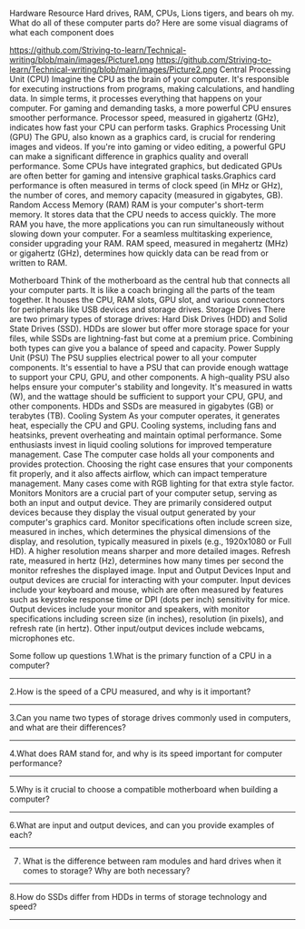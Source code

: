 Hardware Resource
Hard drives, RAM, CPUs, Lions tigers, and bears oh my. 
What do all of these computer parts do?
Here are some visual  diagrams of what each component does

https://github.com/Striving-to-learn/Technical-writing/blob/main/images/Picture1.png
https://github.com/Striving-to-learn/Technical-writing/blob/main/images/Picture2.png
Central Processing Unit (CPU)
Imagine the CPU as the brain of your computer. It's responsible for executing instructions from programs, making calculations, and handling data. In simple terms, it processes everything that happens on your computer. For gaming and demanding tasks, a more powerful CPU ensures smoother performance. Processor speed, measured in gigahertz (GHz), indicates how fast your CPU can perform tasks.
Graphics Processing Unit (GPU)
The GPU, also known as a graphics card, is crucial for rendering images and videos. If you're into gaming or video editing, a powerful GPU can make a significant difference in graphics quality and overall performance. Some CPUs have integrated graphics, but dedicated GPUs are often better for gaming and intensive graphical tasks.Graphics card performance is often measured in terms of clock speed (in MHz or GHz), the number of cores, and memory capacity (measured in gigabytes, GB). 
Random Access Memory (RAM)
RAM is your computer's short-term memory. It stores data that the CPU needs to access quickly. The more RAM you have, the more applications you can run simultaneously without slowing down your computer. For a seamless multitasking experience, consider upgrading your RAM.  RAM speed, measured in megahertz (MHz) or gigahertz (GHz), determines how quickly data can be read from or written to RAM. 



Motherboard
Think of the motherboard as the central hub that connects all your computer parts. It is like a coach bringing all the parts of the team together.  It houses the CPU, RAM slots, GPU slot, and various connectors for peripherals like USB devices and storage drives. 
Storage Drives
There are two primary types of storage drives: Hard Disk Drives (HDD) and Solid State Drives (SSD). HDDs are slower but offer more storage space for your files, while SSDs are lightning-fast but come at a premium price. Combining both types can give you a balance of speed and capacity.
Power Supply Unit (PSU)
The PSU supplies electrical power to all your computer components. It's essential to have a PSU that can provide enough wattage to support your CPU, GPU, and other components. A high-quality PSU also helps ensure your computer's stability and longevity. It's measured in watts (W), and the wattage should be sufficient to support your CPU, GPU, and other components. HDDs and SSDs are measured in gigabytes (GB) or terabytes (TB).
Cooling System
As your computer operates, it generates heat, especially the CPU and GPU. Cooling systems, including fans and heatsinks, prevent overheating and maintain optimal performance. Some enthusiasts invest in liquid cooling solutions for improved temperature management.
Case
The computer case holds all your components and provides protection. Choosing the right case ensures that your components fit properly, and it also affects airflow, which can impact temperature management. Many cases come with RGB lighting for that extra style factor.
Monitors
Monitors are a crucial part of your computer setup, serving as both an input and output device. 
They are primarily considered output devices because they display the visual output generated by your computer's graphics card. Monitor specifications often include screen size, measured in inches, which determines the physical dimensions of the display, and resolution, typically measured in pixels (e.g., 1920x1080 or Full HD). A higher resolution means sharper and more detailed images. Refresh rate, measured in hertz (Hz), determines how many times per second the monitor refreshes the displayed image.
Input and Output Devices
Input and output devices are crucial for interacting with your computer. Input devices include your keyboard and mouse, which are often measured by features such as keystroke response time or DPI (dots per inch) sensitivity for mice. Output devices include your monitor and speakers, with monitor specifications including screen size (in inches), resolution (in pixels), and refresh rate (in hertz). Other input/output devices include webcams, microphones etc. 

Some follow up questions
1.What is the primary function of a CPU in a computer?
________________________________________________________________________________
2.How is the speed of a CPU measured, and why is it important?
________________________________________________________________________________
3.Can you name two types of storage drives commonly used in computers, and what are their differences?
________________________________________________________________________________
4.What does RAM stand for, and why is its speed important for computer performance?
________________________________________________________________________________
5.Why is it crucial to choose a compatible motherboard when building a computer?
________________________________________________________________________________
6.What are input and output devices, and can you provide examples of each?
________________________________________________________________________________
7. What is the difference between ram modules and hard drives when it comes to storage? Why are both necessary?
________________________________________________________________________________
8.How do SSDs differ from HDDs in terms of storage technology and speed?
________________________________________________________________________________________________________________________

